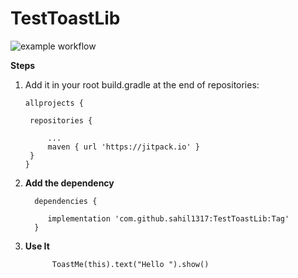 # TestToastLib


![example workflow](https://img.shields.io/date/1646393790)

**Steps**

1. Add it in your root build.gradle at the end of repositories:

       allprojects {
      
		repositories {
		
			...
			maven { url 'https://jitpack.io' }
		}
	   }
  
2. **Add the dependency**

         dependencies {
      
	        implementation 'com.github.sahil1317:TestToastLib:Tag'
		 }
	
3. **Use It**


             ToastMe(this).text("Hello ").show()
